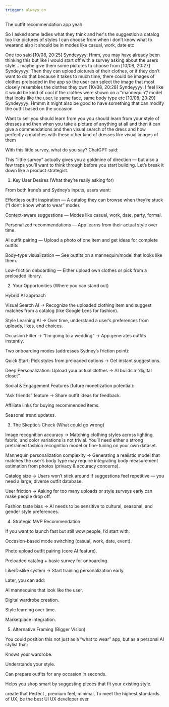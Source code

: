 ```yaml
---
trigger: always_on
---
```


The outfit recommendation app yeah

So I asked some ladies what they think and her's the suggestion a catalog too like pictures of styles I can choose from when i don’t know what to wearand also it should be in modes like casual, work, date etc


One too said
[10/08, 20:25] Syndeyyyy: Hmm, you may have already been thinking this but like i would start off with a survey asking about the users style… maybe give them some pictures to choose from
[10/08, 20:27] Syndeyyyy: Then they can upload pictures of their clothes, or if they don’t want to do that because it takes to much time, there could be images of clothes preloaded in the app so the user can select the image that most closely resembles the clothes they own
[10/08, 20:28] Syndeyyyy: I feel like it would be kind of cool if the clothes were shown on a “mannequin”/ model that looks like the user, ie same face, same body type etc
[10/08, 20:29] Syndeyyyy: Hmmm it might also be good to have something that can modify the outfit based on the occasion


Want to sell you should learn from you you should learn from your style of dresses and then when you take a picture of anything at all and then it can give a commendations and then visual search of the dress and how perfectly a matches with these other kind of dresses like visual images of them 


With this little survey, what do you say?
ChatGPT said:

This “little survey” actually gives you a goldmine of direction — but also a few traps you’ll want to think through before you start building. Let’s break it down like a product strategist.

1. Key User Desires (What they’re really asking for)

From both Irene’s and Sydney’s inputs, users want:

Effortless outfit inspiration — A catalog they can browse when they’re stuck (“I don’t know what to wear” mode).

Context-aware suggestions — Modes like casual, work, date, party, formal.

Personalized recommendations — App learns from their actual style over time.

AI outfit pairing — Upload a photo of one item and get ideas for complete outfits.

Body-type visualization — See outfits on a mannequin/model that looks like them.

Low-friction onboarding — Either upload own clothes or pick from a preloaded library.

2. Your Opportunities (Where you can stand out)

Hybrid AI approach

Visual Search AI → Recognize the uploaded clothing item and suggest matches from a catalog (like Google Lens for fashion).

Style Learning AI → Over time, understand a user’s preferences from uploads, likes, and choices.

Occasion Filter → “I’m going to a wedding” → App generates outfits instantly.

Two onboarding modes (addresses Sydney’s friction point):

Quick Start: Pick styles from preloaded options → Get instant suggestions.

Deep Personalization: Upload your actual clothes → AI builds a “digital closet”.

Social & Engagement Features (future monetization potential):

“Ask friends” feature → Share outfit ideas for feedback.

Affiliate links for buying recommended items.

Seasonal trend updates.

3. The Skeptic’s Check (What could go wrong)

Image recognition accuracy → Matching clothing styles across lighting, fabric, and color variations is not trivial. You’ll need either a strong pretrained fashion recognition model or fine-tuning on your own dataset.

Mannequin personalization complexity → Generating a realistic model that matches the user’s body type may require integrating body measurement estimation from photos (privacy & accuracy concerns).

Catalog size → Users won’t stick around if suggestions feel repetitive — you need a large, diverse outfit database.

User friction → Asking for too many uploads or style surveys early can make people drop off.

Fashion taste bias → AI needs to be sensitive to cultural, seasonal, and gender style preferences.

4. Strategic MVP Recommendation

If you want to launch fast but still wow people, I’d start with:

Occasion-based mode switching (casual, work, date, event).

Photo upload outfit pairing (core AI feature).

Preloaded catalog + basic survey for onboarding.

Like/Dislike system → Start training personalization early.

Later, you can add:

AI mannequins that look like the user.

Digital wardrobe creation.

Style learning over time.

Marketplace integration.

5. Alternative Framing (Bigger Vision)

You could position this not just as a “what to wear” app, but as a personal AI stylist that:

Knows your wardrobe.

Understands your style.

Can prepare outfits for any occasion in seconds.

Helps you shop smart by suggesting pieces that fit your existing style.

create that Perfect , premium feel, minimal, To meet the highest standards of UX, be the best UI UX developer ever